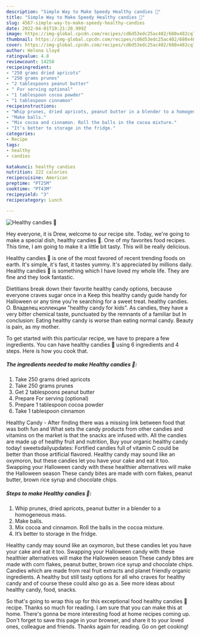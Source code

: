 ```yaml
---
description: "Simple Way to Make Speedy Healthy candies 🍬"
title: "Simple Way to Make Speedy Healthy candies 🍬"
slug: 4567-simple-way-to-make-speedy-healthy-candies
date: 2022-04-01T19:21:28.999Z
image: https://img-global.cpcdn.com/recipes/cd6d53edc25ac402/680x482cq70/healthy-candies-recipe-main-photo.jpg
thumbnail: https://img-global.cpcdn.com/recipes/cd6d53edc25ac402/680x482cq70/healthy-candies-recipe-main-photo.jpg
cover: https://img-global.cpcdn.com/recipes/cd6d53edc25ac402/680x482cq70/healthy-candies-recipe-main-photo.jpg
author: Helena Lloyd
ratingvalue: 4.8
reviewcount: 14258
recipeingredient:
- "250 grams dried apricots"
- "250 grams prunes"
- "2 tablespoons peanut butter"
- " For serving optional"
- "1 tablespoon cocoa powder"
- "1 tablespoon cinnamon"
recipeinstructions:
- "Whip prunes, dried apricots, peanut butter in a blender to a homogeneous mass."
- "Make balls."
- "Mix cocoa and cinnamon. Roll the balls in the cocoa mixture."
- "It’s better to storage in the fridge."
categories:
- Recipe
tags:
- healthy
- candies

katakunci: healthy candies 
nutrition: 222 calories
recipecuisine: American
preptime: "PT25M"
cooktime: "PT43M"
recipeyield: "3"
recipecategory: Lunch

---
```



![Healthy candies 🍬](https://img-global.cpcdn.com/recipes/cd6d53edc25ac402/680x482cq70/healthy-candies-recipe-main-photo.jpg)

Hey everyone, it is Drew, welcome to our recipe site. Today, we're going to make a special dish, healthy candies 🍬. One of my favorites food recipes. This time, I am going to make it a little bit tasty. This will be really delicious.

Healthy candies 🍬 is one of the most favored of recent trending foods on earth. It's simple, it's fast, it tastes yummy. It's appreciated by millions daily. Healthy candies 🍬 is something which I have loved my whole life. They are fine and they look fantastic.

Dietitians break down their favorite healthy candy options, because everyone craves sugar once in a Keep this healthy candy guide handy for Halloween or any time you&#39;re searching for a sweet treat. healthy candies. O. Владелец коллекции &#34;healthy candy for kids&#34;. As candies, they have a very bitter chemical taste, punctuated by the remnants of a familiar but In conclusion: Eating healthy candy is worse than eating normal candy. Beauty is pain, as my mother.


To get started with this particular recipe, we have to prepare a few ingredients. You can have healthy candies 🍬 using 6 ingredients and 4 steps. Here is how you cook that.

<!--inarticleads1-->

##### The ingredients needed to make Healthy candies 🍬:

1. Take 250 grams dried apricots
1. Take 250 grams prunes
1. Get 2 tablespoons peanut butter
1. Prepare  For serving (optional)
1. Prepare 1 tablespoon cocoa powder
1. Take 1 tablespoon cinnamon


Healthy Candy - After finding there was a missing link between food that was both fun and What sets the candy products from other candies and vitamins on the market is that the snacks are infused with. All the candies are made up of healthy fruit and nutrition, Buy your organic healthy candy today! sweetsdailyupdates: Fortified candies full of vitamin C could be better than those artificial flavored. Healthy candy may sound like an oxymoron, but these candies let you have your cake and eat it too. Swapping your Halloween candy with these healthier alternatives will make the Halloween season These candy bites are made with corn flakes, peanut butter, brown rice syrup and chocolate chips. 

<!--inarticleads2-->

##### Steps to make Healthy candies 🍬:

1. Whip prunes, dried apricots, peanut butter in a blender to a homogeneous mass.
1. Make balls.
1. Mix cocoa and cinnamon. Roll the balls in the cocoa mixture.
1. It’s better to storage in the fridge.


Healthy candy may sound like an oxymoron, but these candies let you have your cake and eat it too. Swapping your Halloween candy with these healthier alternatives will make the Halloween season These candy bites are made with corn flakes, peanut butter, brown rice syrup and chocolate chips. Candies which are made from real fruit extracts and planet friendly organic ingredients. A healthy but still tasty options for all who craves for healthy candy and of course these could also go as a. See more ideas about healthy candy, food, snacks. 

So that's going to wrap this up for this exceptional food healthy candies 🍬 recipe. Thanks so much for reading. I am sure that you can make this at home. There's gonna be more interesting food at home recipes coming up. Don't forget to save this page in your browser, and share it to your loved ones, colleague and friends. Thanks again for reading. Go on get cooking!
